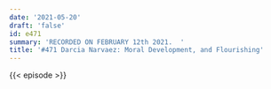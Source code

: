```yaml
---
date: '2021-05-20'
draft: 'false'
id: e471
summary: 'RECORDED ON FEBRUARY 12th 2021.  '
title: '#471 Darcia Narvaez: Moral Development, and Flourishing'
---
```

{{< episode >}}
